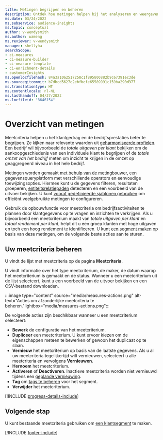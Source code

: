 ```yaml
---
title: Metingen begrijpen en beheren
description: Ontdek hoe metingen helpen bij het analyseren en weergeven van de prestaties van uw bedrijf.
ms.date: 03/24/2022
ms.subservice: audience-insights
ms.topic: conceptual
author: v-wendysmith
ms.author: wameng
ms.reviewer: v-wendysmith
manager: shellyha
searchScope:
- ci-measures
- ci-measure-builder
- ci-measure-template
- ci-enrichment-details
- customerInsights
ms.openlocfilehash: 84a3a10a2517258c1f895800882b9c67391ec3de
ms.sourcegitcommit: b7dbcd5627c2ebfbcfe65589991c159ba290d377
ms.translationtype: HT
ms.contentlocale: nl-NL
ms.lasthandoff: 04/27/2022
ms.locfileid: "8646154"
---
```

# <a name="measures-overview"></a>Overzicht van metingen

Meetcriteria helpen u het klantgedrag en de bedrijfsprestaties beter te begrijpen. Ze kijken naar relevante waarden uit [geharmoniseerde profielen](data-unification.md). Een bedrijf wil bijvoorbeeld de *totale uitgaven per klant* bekijken om de aankoopgeschiedenis van een individuele klant te begrijpen of de *totale omzet van het bedrijf* meten om inzicht te krijgen in de omzet op geaggregeerd niveau in het hele bedrijf.  

Metingen worden gemaakt [met behulp van de metingbouwer](measure-builder.md), een gegevensqueryplatform met verschillende operators en eenvoudige toewijzingsopties. Hiermee kunt u de gegevens filteren, resultaten groeperen, [entiteitsrelatiepaden](relationships.md) detecteren en een voorbeeld van de uitvoer bekijken. U kunt [vooraf gedefinieerde sjablonen gebruiken](measure-templates.md) om efficiënt veelgebruikte metingen te configureren.

Gebruik de opbouwfunctie voor meetcriteria om bedrijfsactiviteiten te plannen door klantgegevens op te vragen en inzichten te verkrijgen. Als u bijvoorbeeld een meetcriterium maakt van *totale uitgaven per klant* en *totaal rendement per klant*, helpt dit u een groep klanten met hoge uitgaven en toch een hoog rendement te identificeren. U kunt [een segment maken](segments.md) op basis van deze metingen, om de volgende beste acties aan te sturen.

## <a name="manage-your-measures"></a>Uw meetcriteria beheren

U vindt de lijst met meetcriteria op de pagina **Meetcriteria**.

U vindt informatie over het type meetcriterium, de maker, de datum waarop het meetcriterium is gemaakt en de status. Wanneer u een meetcriterium uit de lijst selecteert, kunt u een voorbeeld van de uitvoer bekijken en een CSV-bestand downloaden.

:::image type="content" source="media/measures-actions.png" alt-text="Acties om afzonderlijke meetcriteria te beheren."lightbox="media/measures-actions.png":::

De volgende acties zijn beschikbaar wanneer u een meetcriterium selecteert:

- **Bewerk** de configuratie van het meetcriterium.
- **Dupliceer** een meetcriterium. U kunt ervoor kiezen om de eigenschappen meteen te bewerken of gewoon het duplicaat op te slaan.
- **Vernieuw** het meetcriterium op basis van de laatste gegevens. Als u al uw meetcriteria tegelijkertijd wilt vernieuwen, selecteert u alle meetcriteria en vervolgens **Vernieuwen**.
- **Hernoem** het meetcriterium.
- **Activeren** of **Deactiveren**. Inactieve meetcriteria worden niet vernieuwd tijdens een [geplande vernieuwing](system.md#schedule-tab)​.
- **Tag** om [tags te beheren](work-with-tags-columns.md#manage-tags) voor het segment.
- **Verwijder** het meetcriterium.

[!INCLUDE [progress-details-include](includes/progress-details-pane.md)]

## <a name="next-step"></a>Volgende stap

U kunt bestaande meetcriteria gebruiken om [een klantsegment](segments.md) te maken.

[!INCLUDE [footer-include](includes/footer-banner.md)]
